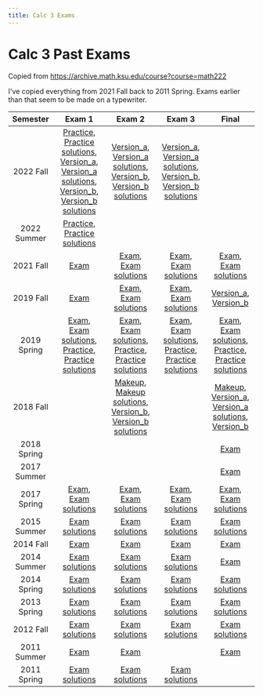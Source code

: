 ```yaml
---
title: Calc 3 Exams
---
```


# Calc 3 Past Exams

Copied from <https://archive.math.ksu.edu/course?course=math222>

I've copied everything from 2021 Fall back to 2011 Spring. Exams earlier than that seem to be made on a typewriter.

|Semester|Exam 1|Exam 2|Exam 3|Final|
|:---:|:---:|:---:|:---:|:---:|
| 2022 Fall | [Practice](./exams/2022-fall-exam1-practice.pdf), [Practice solutions](./exams/2022-fall-exam1-practice-sol.pdf), [Version_a](./exams/2022-fall-exam1-version_a.pdf), [Version_a solutions](./exams/2022-fall-exam1-version_a-sol.pdf), [Version_b](./exams/2022-fall-exam1-version_b.pdf), [Version_b solutions](./exams/2022-fall-exam1-version_b-sol.pdf) | [Version_a](./exams/2022-fall-exam2-version_a.pdf), [Version_a solutions](./exams/2022-fall-exam2-version_a-sol.pdf), [Version_b](./exams/2022-fall-exam2-version_b.pdf), [Version_b solutions](./exams/2022-fall-exam2-version_b-sol.pdf) | [Version_a](./exams/2022-fall-exam3-version_a.pdf), [Version_a solutions](./exams/2022-fall-exam3-version_a-sol.pdf), [Version_b](./exams/2022-fall-exam3-version_b.pdf), [Version_b solutions](./exams/2022-fall-exam3-version_b-sol.pdf) |  | 
| 2022 Summer | [Practice](./exams/2022-summer-exam1-practice.pdf), [Practice solutions](./exams/2022-summer-exam1-practice-sol.pdf) |  |  |  | 
| 2021 Fall | [Exam](./exams/2021-fall-exam1.pdf) | [Exam](./exams/2021-fall-exam2.pdf), [Exam solutions](./exams/2021-fall-exam2-sol.pdf) | [Exam](./exams/2021-fall-exam3.pdf), [Exam solutions](./exams/2021-fall-exam3-sol.pdf) | [Exam](./exams/2021-fall-final.pdf), [Exam solutions](./exams/2021-fall-final-sol.pdf) | 
| 2019 Fall | [Exam](./exams/2019-fall-exam1.pdf) | [Exam](./exams/2019-fall-exam2.pdf), [Exam solutions](./exams/2019-fall-exam2-sol.pdf) | [Exam](./exams/2019-fall-exam3.pdf), [Exam solutions](./exams/2019-fall-exam3-sol.pdf) | [Version_a](./exams/2019-fall-final-version_a.pdf), [Version_b](./exams/2019-fall-final-version_b.pdf) | 
| 2019 Spring | [Exam](./exams/2019-spring-exam1.pdf), [Exam solutions](./exams/2019-spring-exam1-sol.pdf), [Practice](./exams/2019-spring-exam1-practice.pdf), [Practice solutions](./exams/2019-spring-exam1-practice-sol.pdf) | [Exam](./exams/2019-spring-exam2.pdf), [Exam solutions](./exams/2019-spring-exam2-sol.pdf), [Practice](./exams/2019-spring-exam2-practice.pdf), [Practice solutions](./exams/2019-spring-exam2-practice-sol.pdf) | [Exam](./exams/2019-spring-exam3.pdf), [Exam solutions](./exams/2019-spring-exam3-sol.pdf), [Practice](./exams/2019-spring-exam3-practice.pdf), [Practice solutions](./exams/2019-spring-exam3-practice-sol.pdf) | [Exam](./exams/2019-spring-final.pdf), [Exam solutions](./exams/2019-spring-final-sol.pdf), [Practice](./exams/2019-spring-final-practice.pdf), [Practice solutions](./exams/2019-spring-final-practice-sol.pdf) | 
| 2018 Fall |  | [Makeup](./exams/2018-fall-exam2-makeup.pdf), [Makeup solutions](./exams/2018-fall-exam2-makeup-sol.pdf), [Version_b](./exams/2018-fall-exam2-version_b.pdf), [Version_b solutions](./exams/2018-fall-exam2-version_b-sol.pdf) |  | [Makeup](./exams/2018-fall-final-makeup.pdf), [Version_a](./exams/2018-fall-final-version_a.pdf), [Version_a solutions](./exams/2018-fall-final-version_a-sol.pdf), [Version_b](./exams/2018-fall-final-version_b.pdf) | 
| 2018 Spring |  |  |  | [Exam](./exams/2018-spring-final.pdf) | 
| 2017 Summer |  |  |  | [Exam](./exams/2017-summer-final.pdf) | 
| 2017 Spring | [Exam](./exams/2017-spring-exam1.pdf), [Exam solutions](./exams/2017-spring-exam1-sol.pdf) | [Exam](./exams/2017-spring-exam2.pdf), [Exam solutions](./exams/2017-spring-exam2-sol.pdf) | [Exam](./exams/2017-spring-exam3.pdf), [Exam solutions](./exams/2017-spring-exam3-sol.pdf) | [Exam](./exams/2017-spring-final.pdf), [Exam solutions](./exams/2017-spring-final-sol.pdf) | 
| 2015 Summer | [Exam solutions](./exams/2015-summer-exam1-sol.pdf) | [Exam solutions](./exams/2015-summer-exam2-sol.pdf) | [Exam solutions](./exams/2015-summer-exam3-sol.pdf) | [Exam solutions](./exams/2015-summer-final-sol.pdf) | 
| 2014 Fall | [Exam](./exams/2014-fall-exam1.pdf) | [Exam](./exams/2014-fall-exam2.pdf) | [Exam](./exams/2014-fall-exam3.pdf) | [Exam](./exams/2014-fall-final.pdf) | 
| 2014 Summer | [Exam solutions](./exams/2014-summer-exam1-sol.pdf) | [Exam solutions](./exams/2014-summer-exam2-sol.pdf) | [Exam solutions](./exams/2014-summer-exam3-sol.pdf) | [Exam](./exams/2014-summer-final.pdf) | 
| 2014 Spring | [Exam solutions](./exams/2014-spring-exam1-sol.pdf) | [Exam solutions](./exams/2014-spring-exam2-sol.pdf) | [Exam solutions](./exams/2014-spring-exam3-sol.pdf) | [Exam solutions](./exams/2014-spring-final-sol.pdf) | 
| 2013 Spring | [Exam solutions](./exams/2013-spring-exam1-sol.pdf) | [Exam solutions](./exams/2013-spring-exam2-sol.pdf) | [Exam solutions](./exams/2013-spring-exam3-sol.pdf) | [Exam solutions](./exams/2013-spring-final-sol.pdf) | 
| 2012 Fall | [Exam solutions](./exams/2012-fall-exam1-sol.pdf) | [Exam solutions](./exams/2012-fall-exam2-sol.pdf) | [Exam solutions](./exams/2012-fall-exam3-sol.pdf) | [Exam solutions](./exams/2012-fall-final-sol.pdf) | 
| 2011 Summer | [Exam](./exams/2011-summer-exam1.pdf) | [Exam](./exams/2011-summer-exam2.pdf) |  | [Exam](./exams/2011-summer-final.pdf) | 
| 2011 Spring | [Exam solutions](./exams/2011-spring-exam1-sol.pdf) | [Exam solutions](./exams/2011-spring-exam2-sol.pdf) | [Exam solutions](./exams/2011-spring-exam3-sol.pdf) |  | 

